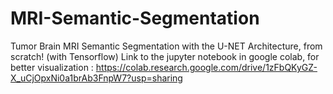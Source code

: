 # MRI-Semantic-Segmentation
Tumor Brain MRI Semantic Segmentation with the U-NET Architecture, from scratch! (with Tensorflow)
Link to the jupyter notebook in google colab, for better visualization : https://colab.research.google.com/drive/1zFbQKyGZ-X_uCjOpxNi0a1brAb3FnpW7?usp=sharing

